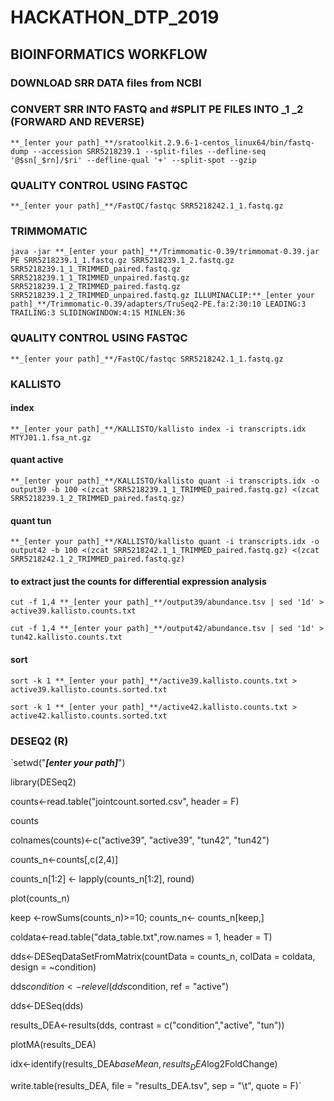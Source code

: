 # HACKATHON_DTP_2019
## BIOINFORMATICS WORKFLOW


### DOWNLOAD SRR DATA files from NCBI
 

### CONVERT SRR INTO FASTQ and #SPLIT PE FILES INTO _1 _2 (FORWARD AND REVERSE)


`**_[enter your path]_**/sratoolkit.2.9.6-1-centos_linux64/bin/fastq-dump --accession SRR5218239.1 --split-files --defline-seq '@$sn[_$rn]/$ri' --defline-qual '+' --split-spot --gzip`


### QUALITY CONTROL USING FASTQC

`**_[enter your path]_**/FastQC/fastqc SRR5218242.1_1.fastq.gz` 

### TRIMMOMATIC

`java -jar **_[enter your path]_**/Trimmomatic-0.39/trimmomat-0.39.jar PE SRR5218239.1_1.fastq.gz SRR5218239.1_2.fastq.gz SRR5218239.1_1_TRIMMED_paired.fastq.gz SRR5218239.1_1_TRIMMED_unpaired.fastq.gz SRR5218239.1_2_TRIMMED_paired.fastq.gz SRR5218239.1_2_TRIMMED_unpaired.fastq.gz ILLUMINACLIP:**_[enter your path]_**/Trimmomatic-0.39/adapters/TruSeq2-PE.fa:2:30:10 LEADING:3 TRAILING:3 SLIDINGWINDOW:4:15 MINLEN:36`

### QUALITY CONTROL USING FASTQC

`**_[enter your path]_**/FastQC/fastqc SRR5218242.1_1.fastq.gz` 

### KALLISTO
#### index
`**_[enter your path]_**/KALLISTO/kallisto index -i transcripts.idx MTYJ01.1.fsa_nt.gz`
#### quant active
`**_[enter your path]_**/KALLISTO/kallisto quant -i transcripts.idx -o output39 -b 100 <(zcat SRR5218239.1_1_TRIMMED_paired.fastq.gz) <(zcat SRR5218239.1_2_TRIMMED_paired.fastq.gz)`
#### quant tun
`**_[enter your path]_**/KALLISTO/kallisto quant -i transcripts.idx -o output42 -b 100 <(zcat SRR5218242.1_1_TRIMMED_paired.fastq.gz) <(zcat SRR5218242.1_2_TRIMMED_paired.fastq.gz)`

#### to extract just the counts for differential expression analysis
`cut -f 1,4 **_[enter your path]_**/output39/abundance.tsv | sed '1d' > active39.kallisto.counts.txt`

`cut -f 1,4 **_[enter your path]_**/output42/abundance.tsv | sed '1d' > tun42.kallisto.counts.txt`

#### sort
`sort -k 1 **_[enter your path]_**/active39.kallisto.counts.txt > active39.kallisto.counts.sorted.txt` 

`sort -k 1 **_[enter your path]_**/active42.kallisto.counts.txt > active42.kallisto.counts.sorted.txt` 

### DESEQ2 (R)

`setwd("**_[enter your path]_**")

library(DESeq2)

counts<-read.table("jointcount.sorted.csv", header = F)

counts

colnames(counts)<-c("active39", "active39", "tun42", "tun42")

counts_n<-counts[,c(2,4)]

counts_n[1:2] <- lapply(counts_n[1:2], round)

plot(counts_n)

keep <-rowSums(counts_n)>=10; counts_n<- counts_n[keep,]

coldata<-read.table("data_table.txt",row.names = 1, header = T)

dds<-DESeqDataSetFromMatrix(countData = counts_n, colData = coldata, design = ~condition)

dds$condition <- relevel(dds$condition, ref = "active")

dds<-DESeq(dds)

results_DEA<-results(dds, contrast = c("condition","active", "tun"))

plotMA(results_DEA)

idx<-identify(results_DEA$baseMean, results_DEA$log2FoldChange)

write.table(results_DEA, file = "results_DEA.tsv", sep = "\t", quote = F)`
